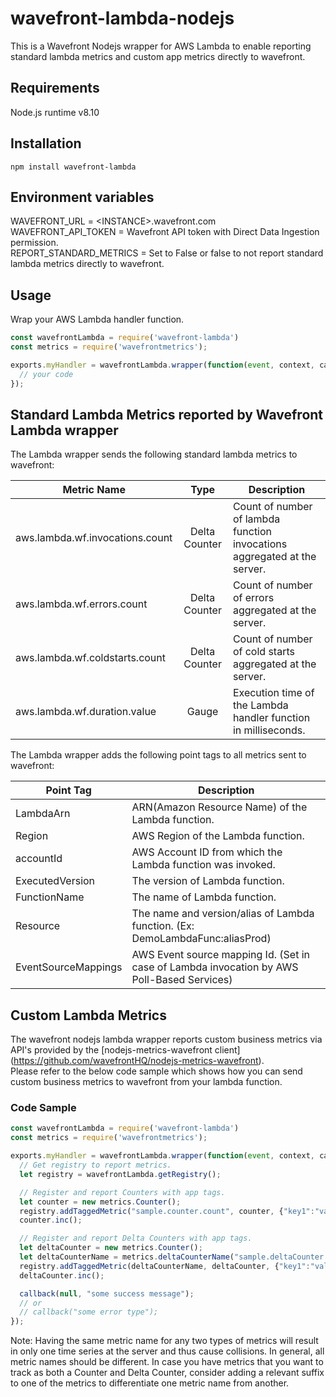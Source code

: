 # wavefront-lambda-nodejs

This is a Wavefront Nodejs wrapper for AWS Lambda to enable reporting standard lambda metrics and custom app metrics directly to wavefront.

## Requirements
Node.js runtime v8.10

## Installation
```
npm install wavefront-lambda
```

## Environment variables
WAVEFRONT_URL = \<INSTANCE>.wavefront.com  
WAVEFRONT_API_TOKEN = Wavefront API token with Direct Data Ingestion permission.  
REPORT_STANDARD_METRICS = Set to False or false to not report standard lambda metrics directly to wavefront.  

## Usage

Wrap your AWS Lambda handler function.

```javascript
const wavefrontLambda = require('wavefront-lambda')
const metrics = require('wavefrontmetrics');

exports.myHandler = wavefrontLambda.wrapper(function(event, context, callback) {
  // your code
});
```

## Standard Lambda Metrics reported by Wavefront Lambda wrapper

The Lambda wrapper sends the following standard lambda metrics to wavefront:

| Metric Name                       |  Type              | Description                                                             |
| ----------------------------------|:------------------:| ----------------------------------------------------------------------- |
| aws.lambda.wf.invocations.count   | Delta Counter      | Count of number of lambda function invocations aggregated at the server.|
| aws.lambda.wf.errors.count        | Delta Counter      | Count of number of errors aggregated at the server.                     |
| aws.lambda.wf.coldstarts.count    | Delta Counter      | Count of number of cold starts aggregated at the server.                |
| aws.lambda.wf.duration.value      | Gauge              | Execution time of the Lambda handler function in milliseconds.          |

The Lambda wrapper adds the following point tags to all metrics sent to wavefront:

| Point Tag             | Description                                                                   |
| --------------------- | ----------------------------------------------------------------------------- |
| LambdaArn             | ARN(Amazon Resource Name) of the Lambda function.                             |
| Region                | AWS Region of the Lambda function.                                            |
| accountId             | AWS Account ID from which the Lambda function was invoked.                    |
| ExecutedVersion       | The version of Lambda function.                                               |
| FunctionName          | The name of Lambda function.                                                  |
| Resource              | The name and version/alias of Lambda function. (Ex: DemoLambdaFunc:aliasProd) |
| EventSourceMappings   | AWS Event source mapping Id. (Set in case of Lambda invocation by AWS Poll-Based Services)|

## Custom Lambda Metrics

The wavefront nodejs lambda wrapper reports custom business metrics via API's provided by the [nodejs-metrics-wavefront client] (https://github.com/wavefrontHQ/nodejs-metrics-wavefront).  
Please refer to the below code sample which shows how you can send custom business metrics to wavefront from your lambda function.

### Code Sample

```javascript
const wavefrontLambda = require('wavefront-lambda')
const metrics = require('wavefrontmetrics');

exports.myHandler = wavefrontLambda.wrapper(function(event, context, callback) {
  // Get registry to report metrics.
  let registry = wavefrontLambda.getRegistry();

  // Register and report Counters with app tags.
  let counter = new metrics.Counter();
  registry.addTaggedMetric("sample.counter.count", counter, {"key1":"val1"});
  counter.inc();

  // Register and report Delta Counters with app tags.
  let deltaCounter = new metrics.Counter();
  let deltaCounterName = metrics.deltaCounterName("sample.deltaCounter.count");
  registry.addTaggedMetric(deltaCounterName, deltaCounter, {"key1":"val1"});
  deltaCounter.inc();

  callback(null, "some success message");
  // or
  // callback("some error type");
});

```

Note: Having the same metric name for any two types of metrics will result in only one time series at the server and thus cause collisions.
In general, all metric names should be different. In case you have metrics that you want to track as both a Counter and Delta Counter, consider adding a relevant suffix to one of the metrics to differentiate one metric name from another.
